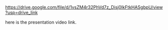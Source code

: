 https://drive.google.com/file/d/1vsZM4r32PhVd7z_Disj0IkFtkHASgbpU/view?usp=drive_link

here is the presentation video link. 
